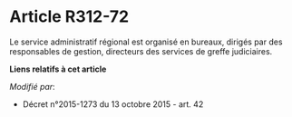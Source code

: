 # Article R312-72

Le service administratif régional est organisé en bureaux, dirigés par des responsables de gestion,  directeurs des services
de greffe judiciaires.

**Liens relatifs à cet article**

_Modifié par_:

  - Décret n°2015-1273 du 13 octobre 2015 - art. 42
